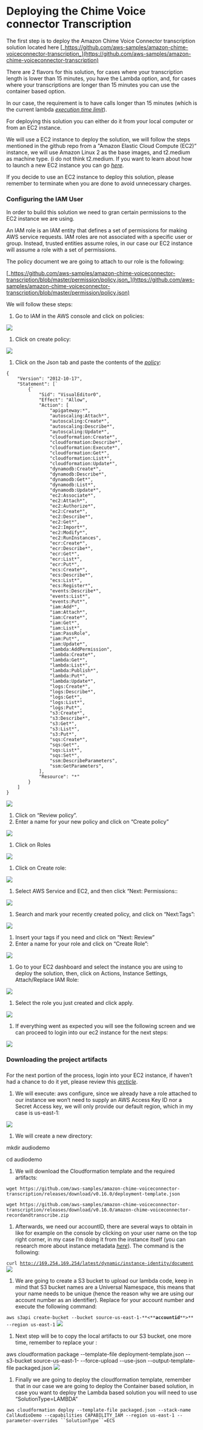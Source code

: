 # Deploying the Chime Voice connector Transcription

The first step is to deploy the Amazon Chime Voice Connector transcription solution located here [_https://github.com/aws-samples/amazon-chime-voiceconnector-transcription_](https://github.com/aws-samples/amazon-chime-voiceconnector-transcription)


There are 2 flavors for this solution, for cases where your transcription length is lower than 15 minutes, you have the Lambda option, and, for cases where your transcriptions are longer than 15 minutes you can use the container based option.

In our case, the requirement is to have calls longer than 15 minutes (which is the current lambda [_execution time limit_](https://docs.aws.amazon.com/lambda/latest/dg/gettingstarted-limits.html)).

For deploying this solution you can either do it from your local computer or from an EC2 instance.

We will use a EC2 instance to deploy the solution, we will follow the steps mentioned in the github repo from a "Amazon Elastic Cloud Compute (EC2)” instance, we will use Amazon Linux 2 as the base images, and t2.medium as machine type. (i do not think t2.medium. If you want to learn about how to launch a new EC2 instance you can go [_here_](https://docs.aws.amazon.com/AWSEC2/latest/UserGuide/LaunchingAndUsingInstances.html).

If you decide to use an EC2 instance to deploy this solution, please remember to terminate when you are done to avoid unnecessary charges.


### Configuring the IAM User

In order to build this solution we need to gran certain permissions to the EC2 instance we are using. 

An IAM role is an IAM entity that defines a set of permissions for making AWS service requests. IAM roles are not associated with a specific user or group. Instead, trusted entities assume roles, in our case our EC2 instance will assume a role with a set of permissions.

The policy document we are going to attach to our role is the following:

[_https://github.com/aws-samples/amazon-chime-voiceconnector-transcription/blob/master/permission/policy.json_](https://github.com/aws-samples/amazon-chime-voiceconnector-transcription/blob/master/permission/policy.json)

We will follow these steps:

1. Go to IAM in the AWS console and click on policies:

![](images/ct_image_1.png)
1. Click on create policy:

![](images/ct_image_2.png)
1. Click on the Json tab and paste the contents of the [_policy_](https://raw.githubusercontent.com/aws-samples/amazon-chime-voiceconnector-transcription/master/permission/policy.json):

```
{
    "Version": "2012-10-17",
    "Statement": [`
        {`
            "Sid": "VisualEditor0",
            "Effect": "Allow",
            "Action": [
                "apigateway:*",
                "autoscaling:Attach*",
                "autoscaling:Create*",
                "autoscaling:Describe*",
                "autoscaling:Update*",
                "cloudformation:Create*",
                "cloudformation:Describe*",
                "cloudformation:Execute*",
                "cloudformation:Get*",
                "cloudformation:List*",
                "cloudformation:Update*",
                "dynamodb:Create*",
                "dynamodb:Describe*",
                "dynamodb:Get*",
                "dynamodb:List*",
                "dynamodb:Update*",
                "ec2:Associate*",
                "ec2:Attach*",
                "ec2:Authorize*",
                "ec2:Create*",
                "ec2:Describe*",
                "ec2:Get*",
                "ec2:Import*",
                "ec2:Modify*",
                "ec2:RunInstances",
                "ecr:Create*",
                "ecr:Describe*",
                "ecr:Get*",
                "ecr:List*",
                "ecr:Put*",
                "ecs:Create*",
                "ecs:Describe*",
                "ecs:List*",
                "ecs:Register*",
                "events:Describe*",
                "events:List*",
                "events:Put*",
                "iam:Add*",
                "iam:Attach*",
                "iam:Create*",
                "iam:Get*",
                "iam:List*",
                "iam:PassRole",
                "iam:Put*",
                "iam:Update*",
                "lambda:AddPermission",
                "lambda:Create*",
                "lambda:Get*",
                "lambda:List*",
                "lambda:Publish*",
                "lambda:Put*",
                "lambda:Update*",
                "logs:Create*",
                "logs:Describe*",
                "logs:Get*",
                "logs:List*",
                "logs:Put*",
                "s3:Create*",
                "s3:Describe*",
                "s3:Get*",
                "s3:List*",
                "s3:Put*",
                "sqs:Create*",
                "sqs:Get*",
                "sqs:List*",
                "sqs:Set*",
                "ssm:DescribeParameters",
                "ssm:GetParameters",
            ],
            "Resource": "*"
        }
    ]
}
```

![](images/ct_image_3.png)
1. Click on “Review policy”.
2. Enter a name for your new policy and click on “Create policy”

![](images/ct_image_4.png)
1. Click on Roles

![](images/ct_image_5.png)
1. Click on Create role:

![](images/ct_image_6.png)
1. Select AWS Service and EC2, and then click “Next: Permissions::

![](images/ct_image_7.png)
1. Search and mark your recently created policy, and click on “Next:Tags”:

![](images/ct_image_8.png)
1. Insert your tags if you need and click on “Next: Review”
2. Enter a name for your role and click on “Create Role”:

![](images/ct_image_9.png)
1. Go to your EC2 dashboard and select the instance you are using to deploy the solution, then, click on Actions, Instance Settings, Attach/Replace IAM Role:

![](images/ct_image_10.png)
1. Select the role you just created and click apply.

![](images/ct_image_11.png)
1. If everything went as expected you will see the following screen and we can proceed to login into our ec2 instance for the next steps:

![](images/ct_image_12.png)
### Downloading the project artifacts

### 

For the next portion of the process, login into your EC2 instance, if haven’t had a chance to do it yet, please review this [_arcticle_](https://docs.aws.amazon.com/AWSEC2/latest/UserGuide/AccessingInstances.html).

1. We will execute: aws configure, since we already have a role attached to our instance we won’t need to supply an AWS Access Key ID nor a Secret Access key, we will only provide our default region, which in my case is us-east-1:

![](images/ct_image_13.png)
1. We will create a new directory:

mkdir audiodemo

cd audiodemo

1. We will download the Cloudformation template and the required artifacts:

`wget https://github.com/aws-samples/amazon-chime-voiceconnector-transcription/releases/download/v0.16.0/deployment-template.json`

`wget https://github.com/aws-samples/amazon-chime-voiceconnector-transcription/releases/download/v0.16.0/amazon-chime-voiceconnector-recordandtranscribe.zip`

1. Afterwards, we need our accountID, there are several ways to obtain in like for example on the console by clicking on your user name on the top right corner, in my case I’m doing it from the instance itself (you can research more about instance metadata [_here_](https://docs.aws.amazon.com/AWSEC2/latest/UserGuide/instancedata-data-retrieval.html)). The command is the following:

`curl `[`http://169.254.169.254/latest/dynamic/instance-identity/document`](http://169.254.169.254/latest/dynamic/instance-identity/document)
![](images/ct_image_14.png)
1. We are going to create a S3 bucket to upload our lambda code, keep in mind that S3 bucket names are a Universal Namespace, this means that your name needs to be unique (hence the reason why we are using our account number as an identifier). Replace <accountid> for your account number and execute the following command:

`aws s3api create-bucket --bucket source-us-east-1-**<**`**`accountid`**`**>** --region us-east-1`
![](images/ct_image_15.png)
1. Next step will be to copy the local artifacts to our S3 bucket, one more time, remember to replace your <accountid>:

aws cloudformation package --template-file deployment-template.json --s3-bucket source-us-east-1-**<accountid>** --force-upload --use-json --output-template-file packaged.json
![](images/ct_image_16.png)
1. Finally we are going to deploy the cloudformation template, remember that in our case we are going to deploy the Container based solution, in case you want to deploy the Lambda based solution you will need to use “SolutionType=LAMBDA”

`aws cloudformation deploy --template-file packaged.json --stack-name CallAudioDemo --capabilities CAPABILITY_IAM --region us-east-1 --parameter-overrides ``SolutionType``=ECS`
